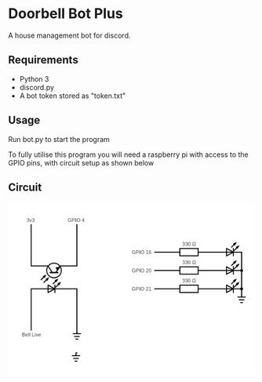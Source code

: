 # Doorbell Bot Plus

A house management bot for discord.

## Requirements

- Python 3
- discord.py
- A bot token stored as "token.txt"

## Usage

Run bot.py to start the program

To fully utilise this program you will need a raspberry pi with access to the GPIO pins, with circuit setup as shown below


## Circuit
![Pi Circuit](circuit.png?raw=true "Title")
